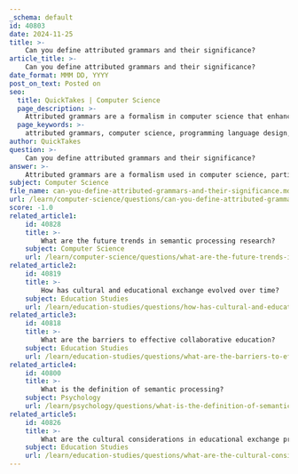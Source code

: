 ```yaml
---
_schema: default
id: 40803
date: 2024-11-25
title: >-
    Can you define attributed grammars and their significance?
article_title: >-
    Can you define attributed grammars and their significance?
date_format: MMM DD, YYYY
post_on_text: Posted on
seo:
  title: QuickTakes | Computer Science
  page_description: >-
    Attributed grammars are a formalism in computer science that enhance context-free grammars by associating attributes to nonterminals, facilitating semantic analysis and compiler construction.
  page_keywords: >-
    attributed grammars, computer science, programming language design, compiler construction, context-sensitive information, syntax tree, semantic rules, synthesized attributes, inherited attributes, semantic analysis, compiler design, language definition, applications, compiler generation, algorithm design
author: QuickTakes
question: >-
    Can you define attributed grammars and their significance?
answer: >-
    Attributed grammars are a formalism used in computer science, particularly in the fields of programming language design and compiler construction. They extend context-free grammars by associating attributes with the nonterminals of the grammar, allowing for the specification of context-sensitive information. Each symbol in the grammar can have a finite, possibly empty, set of attributes, which can be either synthesized or inherited.\n\n### Definition and Structure\nAn attributed grammar consists of:\n- **A context-free grammar (CFG)**: This defines the syntactic structure of the language.\n- **Attributes**: Each nonterminal symbol in the grammar is associated with attributes that hold semantic information.\n- **Semantic rules**: These rules define how the values of attributes are computed based on the structure of the syntax tree generated by the grammar.\n\n### Types of Attributes\n1. **Synthesized Attributes**: These are computed from the attributes of the children nodes in the parse tree. For example, the type of an expression might be synthesized from the types of its operands.\n2. **Inherited Attributes**: These are passed down from parent nodes to child nodes. For instance, a variable's scope might be inherited from its declaration context.\n\n### Significance\nAttributed grammars play a crucial role in:\n- **Semantic Analysis**: They provide a structured way to associate semantic information with syntactic constructs, which is essential for tasks like type checking and scope resolution.\n- **Compiler Design**: They unify various stages of compilation by allowing semantic information to be passed through the parsing process, thus simplifying the implementation of compilers.\n- **Language Definition**: They enable the formal specification of programming languages, making it easier to define and implement language features.\n\n### Applications\nAttributed grammars are used in various applications, including:\n- **Compiler Generation**: They facilitate the automatic generation of compilers by providing a clear framework for semantic processing.\n- **Algorithm Design**: They can be used to specify and design algorithms in a syntax-directed manner, enhancing clarity and maintainability.\n\nIn summary, attributed grammars are a powerful tool for defining the semantics of programming languages and are integral to the processes of parsing and compiling, making them significant in the field of computer science.
subject: Computer Science
file_name: can-you-define-attributed-grammars-and-their-significance.md
url: /learn/computer-science/questions/can-you-define-attributed-grammars-and-their-significance
score: -1.0
related_article1:
    id: 40828
    title: >-
        What are the future trends in semantic processing research?
    subject: Computer Science
    url: /learn/computer-science/questions/what-are-the-future-trends-in-semantic-processing-research
related_article2:
    id: 40819
    title: >-
        How has cultural and educational exchange evolved over time?
    subject: Education Studies
    url: /learn/education-studies/questions/how-has-cultural-and-educational-exchange-evolved-over-time
related_article3:
    id: 40818
    title: >-
        What are the barriers to effective collaborative education?
    subject: Education Studies
    url: /learn/education-studies/questions/what-are-the-barriers-to-effective-collaborative-education
related_article4:
    id: 40800
    title: >-
        What is the definition of semantic processing?
    subject: Psychology
    url: /learn/psychology/questions/what-is-the-definition-of-semantic-processing
related_article5:
    id: 40826
    title: >-
        What are the cultural considerations in educational exchange programs?
    subject: Education Studies
    url: /learn/education-studies/questions/what-are-the-cultural-considerations-in-educational-exchange-programs
---
```


&nbsp;